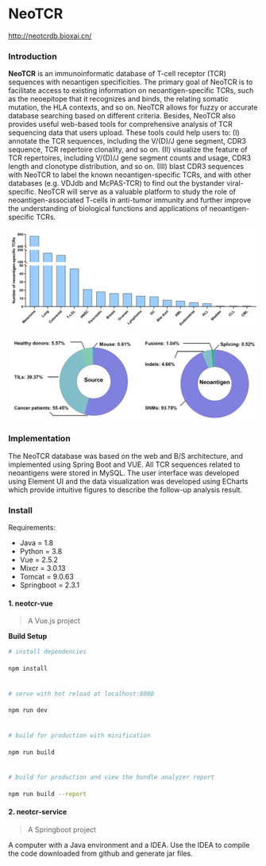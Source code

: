 # NeoTCR
http://neotcrdb.bioxai.cn/

### Introduction

**NeoTCR** is an immunoinformatic database of T-cell receptor (TCR) sequences with neoantigen specificities. The primary goal of NeoTCR is to facilitate access to existing information on neoantigen-specific TCRs, such as the neoepitope that it recognizes and binds, the relating somatic mutation, the HLA contexts, and so on. NeoTCR allows for fuzzy or accurate database searching based on different criteria. Besides, NeoTCR also provides useful web-based tools for comprehensive analysis of TCR sequencing data that users upload. These tools could help users to: (I) annotate the TCR sequences, including the V/(D)/J gene segment, CDR3 sequence, TCR repertoire clonality, and so on. (II) visualize the feature of TCR repertoires, including V/(D)/J gene segment counts and usage, CDR3 length and clonotype distribution, and so on. (III) blast CDR3 sequences with NeoTCR to label the known neoantigen-specific TCRs, and with other databases (e.g. VDJdb and McPAS-TCR) to find out the bystander viral-specific. NeoTCR will serve as a valuable platform to study the role of neoantigen-associated T-cells in anti-tumor immunity and further improve the understanding of biological functions and applications of neoantigen-specific TCRs.

![figure1](./imgs/figure1.jpg)

![figure2](./imgs/figure2.jpg)

### Implementation

The NeoTCR database was based on the web and B/S architecture, and implemented using Spring Boot and VUE. All TCR sequences related to neoantigens were stored in MySQL. The user interface was developed using Element UI and the data visualization was developed using ECharts which provide intuitive figures to describe the follow-up analysis result.

### Install
Requirements:
 - Java = 1.8  
 - Python = 3.8  
 - Vue = 2.5.2  
 - Mixcr = 3.0.13  
 - Tomcat = 9.0.63  
 - Springboot = 2.3.1    

#### 1. neotcr-vue

   > A Vue.js project  

   **Build Setup**

   ``` bash
   # install dependencies
   
   npm install
   
   
   # serve with hot reload at localhost:8080
   
   npm run dev
   
   
   # build for production with minification
   
   npm run build
   
   
   # build for production and view the bundle analyzer report
   
   npm run build --report
   ```

#### 2. neotcr-service

   > A Springboot project  

A computer with a Java environment and a IDEA. Use the IDEA to compile the code downloaded from github and generate jar files.
